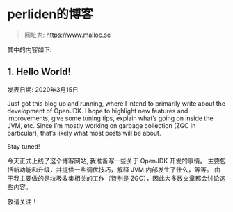 # perliden的博客

> 网址为: https://www.malloc.se

其中的内容如下:

## 1. Hello World!

发表日期: 2020年3月15日

Just got this blog up and running, where I intend to primarily write about the development of OpenJDK. I hope to highlight new features and improvements, give some tuning tips, explain what’s going on inside the JVM, etc. Since I’m mostly working on garbage collection (ZGC in particular), that’s likely what most posts will be about.

Stay tuned!


今天正式上线了这个博客网站, 我准备写一些关于 OpenJDK 开发的事情。 主要包括新功能和升级，并提供一些调优技巧，解释 JVM 内部发生了什么，等等。
由于我主要做的是垃圾收集相关的工作（特别是 ZGC），因此大多数文章都会讨论这些内容。

敬请关注！